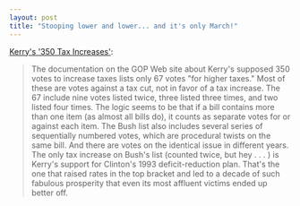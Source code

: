 ```yaml
---
layout: post
title: "Stooping lower and lower... and it's only March!"
---
```




<a href="http://www.washingtonpost.com/wp-dyn/articles/A19165-2004Mar23.html">Kerry's '350 Tax Increases'</a>:

<blockquote>The documentation on the GOP Web site about Kerry's supposed 350 votes to increase taxes lists only 67 votes "for higher taxes." Most of these are votes against a tax cut, not in favor of a tax increase. The 67 include nine votes listed twice, three listed three times, and two listed four times. The logic seems to be that if a bill contains more than one item (as almost all bills do), it counts as separate votes for or against each item. The Bush list also includes several series of sequentially numbered votes, which are procedural twists on the same bill. And there are votes on the identical issue in different years. The only tax increase on Bush's list (counted twice, but hey . . . ) is Kerry's support for Clinton's 1993 deficit-reduction plan. That's the one that raised rates in the top bracket and led to a decade of such fabulous prosperity that even its most affluent victims ended up better off.</blockquote>


